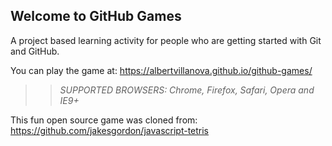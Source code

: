 ## Welcome to GitHub Games

A project based learning activity for people who are getting started with Git and GitHub.

You can play the game at: https://albertvillanova.github.io/github-games/

>> _*SUPPORTED BROWSERS*: Chrome, Firefox, Safari, Opera and IE9+_

This fun open source game was cloned from: https://github.com/jakesgordon/javascript-tetris
